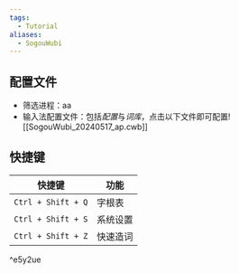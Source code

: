 ```yaml
---
tags:
  - Tutorial
aliases:
  - SogouWubi
---
```

## 配置文件
- 筛选进程：aa 
- 输入法配置文件：包括*配置*与*词库*，点击以下文件即可配置![[SogouWubi_20240517_ap.cwb]]
## 快捷键

| 快捷键                | 功能   |
| ------------------ | ---- |
| `Ctrl + Shift + Q` | 字根表  |
| `Ctrl + Shift + S` | 系统设置 |
| `Ctrl + Shift + Z` | 快速造词 |

^e5y2ue